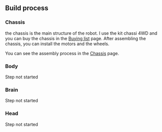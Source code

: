 ## Build process

### Chassis

the chassis is the main structure of the robot. I use the kit chassi 4WD and you can buy the chassis in the [Buying list](../components/buying.md) page. After assembling the chassis, you can install the motors and the wheels.

You can see the assembly process in the [Chassis](chassis.md) page.

### Body

Step not started

### Brain

Step not started

### Head

Step not started

